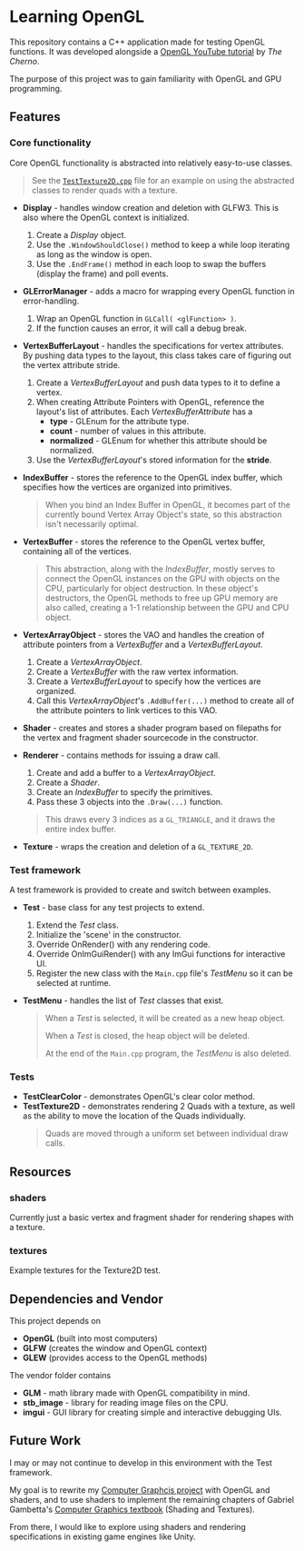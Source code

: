 # Learning OpenGL

This repository contains a C++ application made for testing OpenGL
functions. It was developed alongside a [OpenGL YouTube tutorial](https://www.youtube.com/playlist?list=PLlrATfBNZ98foTJPJ_Ev03o2oq3-GGOS2) by *The Cherno*.

The purpose of this project was to gain familiarity with OpenGL and GPU 
programming.

## Features

### Core functionality
Core OpenGL functionality is abstracted into relatively easy-to-use classes.
  > See the [`TestTexture2D.cpp`](./LearningOpenGL/src/tests/TestTexture2D.cpp) file for an example on using the abstracted classes to render
  > quads with a texture.

- **Display** - handles window creation and deletion with GLFW3. This is also where the OpenGL context is initialized.
  1. Create a *Display* object.
  2. Use the `.WindowShouldClose()` method to keep a while loop iterating as long as the window is open.
  3. Use the `.EndFrame()` method in each loop to swap the buffers (display the frame) and poll events.

- **GLErrorManager** - adds a macro for wrapping every OpenGL function in
  error-handling.
  1. Wrap an OpenGL function in `GLCall( <glFunction> )`.
  2. If the function causes an error, it will call a debug break.

- **VertexBufferLayout** - handles the specifications for vertex attributes. By pushing data types to the layout, this class takes care
of figuring out the vertex attribute stride.
  
  1. Create a *VertexBufferLayout* and push data types to it to define a vertex.
  2. When creating Attribute Pointers with OpenGL, reference the layout's list of attributes. Each *VertexBufferAttribute* has a
     - **type** - GLEnum for the attribute type.
     - **count** - number of values in this attribute.
     - **normalized** - GLEnum for whether this attribute should be normalized.
  3. Use the *VertexBufferLayout*'s stored information for the **stride**.

- **IndexBuffer** - stores the reference to the OpenGL index buffer, which specifies how the vertices are organized into primitives.
  > When you bind an Index Buffer in OpenGL, it becomes part of the currently bound Vertex Array Object's state, so this abstraction isn't
  > necessarily optimal.

- **VertexBuffer** - stores the reference to the OpenGL vertex buffer, containing all of the vertices.
  > This abstraction, along with the *IndexBuffer*, mostly serves to 
  > connect the OpenGL instances on the GPU with objects on the CPU, particularly for object destruction.
  > In these object's destructors, the OpenGL methods to free up GPU memory
  > are also called, creating a 1-1 relationship between the GPU and CPU object.

- **VertexArrayObject** - stores the VAO and handles the creation of attribute pointers from a *VertexBuffer* and a *VertexBufferLayout*.
  1. Create a *VertexArrayObject*.
  2. Create a *VertexBuffer* with the raw vertex information.
  3. Create a *VertexBufferLayout* to specify how the vertices are organized.
  4. Call this *VertexArrayObject*'s `.AddBuffer(...)` method to create all of the attribute pointers to link vertices to this VAO.

- **Shader** - creates and stores a shader program based on filepaths for the vertex and fragment shader sourcecode in the constructor.

- **Renderer** - contains methods for issuing a draw call.
  1. Create and add a buffer to a *VertexArrayObject*.
  2. Create a *Shader*.
  3. Create an *IndexBuffer* to specify the primitives.
  4. Pass these 3 objects into the `.Draw(...)` function.
  > This draws every 3 indices as a `GL_TRIANGLE`, and it draws the entire
  > index buffer.

- **Texture** - wraps the creation and deletion of a `GL_TEXTURE_2D`.

### Test framework
A test framework is provided to create and switch between examples.
- **Test** - base class for any test projects to extend.
  1. Extend the *Test* class.
  2. Initialize the 'scene' in the constructor.
  3. Override OnRender() with any rendering code.
  4. Override OnImGuiRender() with any ImGui functions for interactive UI.
  5. Register the new class with the `Main.cpp` file's *TestMenu* so it can be selected at runtime.

- **TestMenu** - handles the list of *Test* classes that exist.
  > When a *Test* is selected, it will be created as a new heap object.
  >
  > When a *Test* is closed, the heap object will be deleted.
  >
  > At the end of the `Main.cpp` program, the *TestMenu* is also deleted.

### Tests
- **TestClearColor** - demonstrates OpenGL's clear color method.
- **TestTexture2D** - demonstrates rendering 2 Quads with a texture, 
  as well as the ability to move the location of the Quads individually.
  > Quads are moved through a uniform set between individual draw calls.

## Resources
### shaders
Currently just a basic vertex and fragment shader for rendering shapes
with a texture.

### textures
Example textures for the Texture2D test.

## Dependencies and Vendor
This project depends on 
- **OpenGL** (built into most computers)
- **GLFW** (creates the window and OpenGL context)
- **GLEW** (provides access to the OpenGL methods)

The vendor folder contains
- **GLM** - math library made with OpenGL compatibility in mind.
- **stb_image** - library for reading image files on the CPU.
- **imgui** - GUI library for creating simple and interactive debugging UIs.


## Future Work
I may or may not continue to develop in this environment with the Test framework.

My goal is to rewrite my [Computer Graphcis project](https://github.com/AlexWills37/ComputerGraphics) with OpenGL and shaders, and to use shaders
to implement the remaining chapters of Gabriel Gambetta's [Computer Graphics textbook](https://gabrielgambetta.com/computer-graphics-from-scratch/) (Shading and Textures).

From there, I would like to explore using shaders and rendering specifications in existing game engines like Unity.